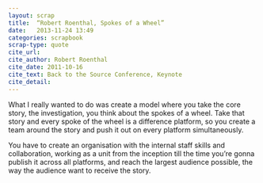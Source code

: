```yaml
---
layout: scrap
title:  “Robert Roenthal, Spokes of a Wheel”
date:   2013-11-24 13:49
categories: scrapbook
scrap-type: quote
cite_url: 
cite_author: Robert Roenthal
cite_date: 2011-10-16
cite_text: Back to the Source Conference, Keynote
cite_detail: 
---
```


What I really wanted to do was create a model where you take the core story, the investigation, you think about the spokes of a wheel. Take that story and every spoke of the wheel is a difference platform, so you create a team around the story and push it out on every platform simultaneously.

You have to create an organisation with the internal staff skills and collaboration, working as a unit from the inception till the time you’re gonna publish it across all platforms, and reach the largest audience possible, the way the audience want to receive the story.